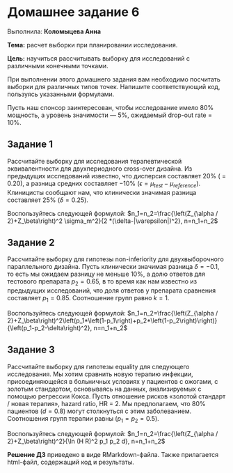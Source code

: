 # Домашнее задание 6
Выполнила: **Коломыцева Анна**

**Тема:** расчет выборки при планировании исследования.

**Цель:** научиться рассчитывать выборку для исследований с различными конечными точками.

При выполнении этого домашнего задания вам необходимо посчитать выборки для различных типов точек. Напишите соответствующий код, пользуясь указанными формулами.

Пусть наш спонсор заинтересован, чтобы исследование имело 80% мощность, а уровень значимости — 5%, ожидаемый drop-out rate = 10%.

## Задание 1
Рассчитайте выборку для исследования терапевтической эквивалентности для двухпериодного cross-over дизайна. Из предыдущих исследований известно, что дисперсия составляет 20% ( = 0.20), а разница средних составляет −10% ($\epsilon = \mu_{test} - \mu_{reference}$). Клиницисты сообщают нам, что клинически значимая разница составляет 25% ($\delta = 0.25$).

Воспользуйтесь следующей формулой:
$n_1=n_2=\frac{\left(Z_{\alpha / 2}+Z_\beta\right)^2 \sigma_m^2}{2 *(\delta-|\varepsilon|)^2}, n=n_1+n_2$

## Задание 2
Рассчитайте выборку для гипотезы non-inferiority для двухвыборочного параллельного дизайна. Пусть клинически значимая разница $\delta = -0.1$, то есть мы ожидаем разницу не меньше 10%, а долю ответов для тестового препарата $p_2 = 0.65$, в то время как нам известно из предыдущих исследований, что доля ответов у препарата сравнения составляет $p_1 = 0.85$. Соотношение групп равно $k = 1$.

Воспользуйтесь следующей формулой:
$n_1=n_2=\frac{\left(Z_{\alpha / 2}+Z_\beta\right)^2\left(p_1*\left(1-p_1\right)+p_2*\left(1-p_2\right)\right)}{\left(p_1-p_2-\delta\right)^2}, n=n_1+n_2$

## Задание 3
Рассчитайте выборку для гипотезы equality для следующего исследования. Мы хотим сравнить новую терапию инфекции, присоединяющейся в больничных условиях у пациентов с ожогами, с золотым стандартом, основываясь на данных, анализируемых с помощью регрессии Кокса. Пусть отношение рисков «золотой стандарт / новая терапия», hazard ratio, HR = 2. Мы предполагаем, что 80% пациентов ($d = 0.8$) могут столкнуться с этим заболеванием. Соотношения групп терапии равны ($p_1=p_2=0.5$).

Воспользуйтесь следующей формулой:
$n_1=n_2=\frac{\left(Z_{\alpha / 2}+Z_\beta\right)^2}{\ln (H R)^2 p_1 p_2 d}, n=n_1+n_2$

**Решение ДЗ** приведено в виде RMarkdown-файла. Также прилагается html-файл, содержащий код и результаты.
